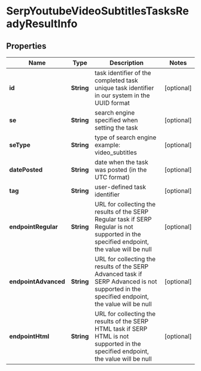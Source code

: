 

# SerpYoutubeVideoSubtitlesTasksReadyResultInfo


## Properties

| Name | Type | Description | Notes |
|------------ | ------------- | ------------- | -------------|
|**id** | **String** | task identifier of the completed task unique task identifier in our system in the UUID format |  [optional] |
|**se** | **String** | search engine specified when setting the task |  [optional] |
|**seType** | **String** | type of search engine example: video_subtitles |  [optional] |
|**datePosted** | **String** | date when the task was posted (in the UTC format) |  [optional] |
|**tag** | **String** | user-defined task identifier |  [optional] |
|**endpointRegular** | **String** | URL for collecting the results of the SERP Regular task if SERP Regular is not supported in the specified endpoint, the value will be null |  [optional] |
|**endpointAdvanced** | **String** | URL for collecting the results of the SERP Advanced task if SERP Advanced is not supported in the specified endpoint, the value will be null |  [optional] |
|**endpointHtml** | **String** | URL for collecting the results of the SERP HTML task if SERP HTML is not supported in the specified endpoint, the value will be null |  [optional] |




